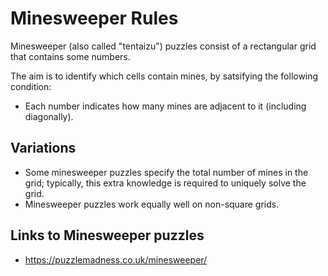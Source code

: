 # Minesweeper Rules

Minesweeper (also called "tentaizu") puzzles consist of a rectangular grid that contains some numbers.

The aim is to identify which cells contain mines, by satsifying the following condition:

* Each number indicates how many mines are adjacent to it (including diagonally).

## Variations

* Some minesweeper puzzles specify the total number of mines in the grid; typically, this extra knowledge is required to uniquely solve the grid.
* Minesweeper puzzles work equally well on non-square grids.

## Links to Minesweeper puzzles

* https://puzzlemadness.co.uk/minesweeper/
